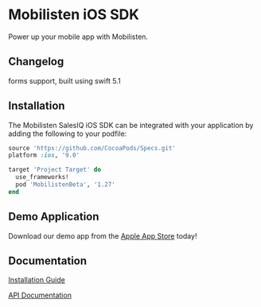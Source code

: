 Mobilisten iOS SDK
=================

Power up your mobile app with Mobilisten.

## Changelog
forms support, built using swift 5.1
## Installation
The Mobilisten SalesIQ iOS SDK can be integrated with your application by adding the following to your podfile:

```ruby
source 'https://github.com/CocoaPods/Specs.git'
platform :ios, '9.0'

target 'Project Target' do
  use_frameworks!
  pod 'MobilistenBeta', '1.27'
end
```

## Demo Application
Download our demo app from the [Apple App Store](http://itunes.apple.com/us/app/mobilisten-by-zoho-salesiq/id1456241226) today! 

## Documentation
[Installation Guide](https://www.zoho.com/salesiq/help/developer-section/ios-mobile-sdk-installation.html) 

[API Documentation](https://www.zoho.com/salesiq/help/developer-section/ios-sdk-event-widget.html)
